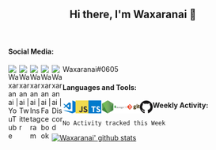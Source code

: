<h2 align="center"> Hi there, I'm Waxaranai 👋</h2>

<br />

#### Social Media:
[<img align="left" alt="Waxaranai | YouTube" width="22px" src="https://cdn.jsdelivr.net/npm/simple-icons@v3/icons/youtube.svg" />][youtube]
[<img align="left" alt="Waxaranai | Twitter" width="22px" src="https://cdn.jsdelivr.net/npm/simple-icons@v3/icons/twitter.svg" />][twitter]
[<img align="left" alt="Waxaranai | Instagram" width="22px" src="https://cdn.jsdelivr.net/npm/simple-icons@v3/icons/instagram.svg" />][instagram]
[<img align="left" alt="Waxaranai | Facebook" width="22px" src="https://cdn.jsdelivr.net/npm/simple-icons@v3/icons/facebook.svg" />][facebook]
<img align="left" alt="Waxaranai | Discord" width="22px" src="https://cdn.jsdelivr.net/npm/simple-icons@v3/icons/discord.svg" />Waxaranai#0605

#### Languages and Tools:
<img align="left" alt="Visual Studio Code" width="26px" src="https://raw.githubusercontent.com/github/explore/80688e429a7d4ef2fca1e82350fe8e3517d3494d/topics/visual-studio-code/visual-studio-code.png" />
<img align="left" alt="JavaScript" width="26px" src="https://raw.githubusercontent.com/github/explore/80688e429a7d4ef2fca1e82350fe8e3517d3494d/topics/javascript/javascript.png" />
<img align="left" alt="Typescript" width="26px" src="https://raw.githubusercontent.com/github/explore/78df643247d429f6cc873026c0622819ad797942/topics/typescript/typescript.png" /><img align="left" alt="Node.js" width="26px" src="https://raw.githubusercontent.com/github/explore/80688e429a7d4ef2fca1e82350fe8e3517d3494d/topics/nodejs/nodejs.png" />
<img align="left" alt="MongoDB" width="26px" src="https://raw.githubusercontent.com/github/explore/80688e429a7d4ef2fca1e82350fe8e3517d3494d/topics/mongodb/mongodb.png" />
<img align="left" alt="Git" width="26px" src="https://raw.githubusercontent.com/github/explore/80688e429a7d4ef2fca1e82350fe8e3517d3494d/topics/git/git.png" />
<img align="left" alt="GitHub" width="26px" src="https://raw.githubusercontent.com/github/explore/78df643247d429f6cc873026c0622819ad797942/topics/github/github.png" />

#### Weekly Activity:
<!--START_SECTION:waka-->
```text
No Activity tracked this Week
```
<!--END_SECTION:waka-->

[![Waxaranai' github stats](https://github-readme-stats.vercel.app/api?username=waxaranai&show_icons=true&count_private=true&include_all_commits=true&hide_title=true)](https://github.com/anuraghazra/github-readme-stats)

[facebook]: https://facebook.com/waxaranai
[twitter]: https://twitter.com/Waxaranai
[youtube]: https://youtube.com/Waxaranai
[instagram]: https://instagram.com/Waxaranai
